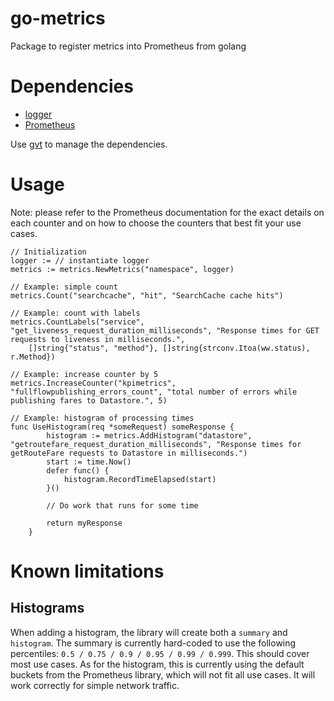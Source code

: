 # go-metrics
Package to register metrics into Prometheus from golang

# Dependencies

* [logger](https://github.com/Travix-International/logger) 
* [Prometheus](https://github.com/prometheus/client_golang/prometheus)

Use [gvt](https://github.com/FiloSottile/gvt) to manage the dependencies.

# Usage

Note: please refer to the Prometheus documentation for the exact details on each counter and 
on how to choose the counters that best fit your use cases.

```golang
// Initialization
logger := // instantiate logger
metrics := metrics.NewMetrics("namespace", logger)

// Example: simple count
metrics.Count("searchcache", "hit", "SearchCache cache hits")

// Example: count with labels
metrics.CountLabels("service", "get_liveness_request_duration_milliseconds", "Response times for GET requests to liveness in milliseconds.",
    []string{"status", "method"}, []string{strconv.Itoa(ww.status), r.Method})

// Example: increase counter by 5
metrics.IncreaseCounter("kpimetrics", "fullflowpublishing_errors_count", "total number of errors while publishing fares to Datastore.", 5)

// Example: histogram of processing times
func UseHistogram(req *someRequest) someResponse {
		histogram := metrics.AddHistogram("datastore", "getroutefare_request_duration_milliseconds", "Response times for getRouteFare requests to Datastore in milliseconds.")
		start := time.Now()
		defer func() {
			histogram.RecordTimeElapsed(start)
		}()

		// Do work that runs for some time

		return myResponse
	}
```

# Known limitations

## Histograms

When adding a histogram, the library will create both a `summary` and `histogram`. The summary is currently hard-coded
to use the following percentiles: `0.5 / 0.75 / 0.9 / 0.95 / 0.99 / 0.999`. This should cover most use cases. As for the
histogram, this is currently using the default buckets from the Prometheus library, which will not fit all use cases. It will
work correctly for simple network traffic.